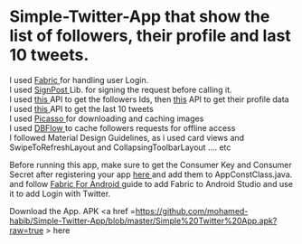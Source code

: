 # Simple-Twitter-App that show the list of followers, their profile and last 10 tweets.

I used <a href = https://get.fabric.io/ > Fabric </a> for handling user Login.<br>
I used <a href = https://github.com/mttkay/signpost > SignPost </a>  Lib. for signing the request before calling it.<br>
I used  <a href =https://api.twitter.com/1.1/followers/ids.json> this </a> API to get the followers Ids, then <a href= https://api.twitter.com/1.1/users/lookup.json >this</a> API to get their profile data <br>
I used <a href =https://api.twitter.com/1.1/statuses/user_timeline.json> this </a> API to get the last 10 tweets <br>
I used <a href =https://github.com/square/picasso/> Picasso </a> for downloading and caching images <br>
I used <a href =https://github.com/Raizlabs/DBFlow/> DBFlow </a> to cache followers requests for offline access <br>
I followed Material Design Guidelines, as i used card views and SwipeToRefreshLayout and CollapsingToolbarLayout .... etc<br>

Before running this app, make sure to get the Consumer Key and Consumer Secret after registering your app  <a href = https://apps.twitter.com/> here </a> and add them to AppConstClass.java.
and follow <a href=https://get.fabric.io/android > Fabric For Android </a> guide to add Fabric to Android Studio and use it to add Login with Twitter.

Download the App. APK <a href =https://github.com/mohamed-habib/Simple-Twitter-App/blob/master/Simple%20Twitter%20App.apk?raw=true > here </a>
